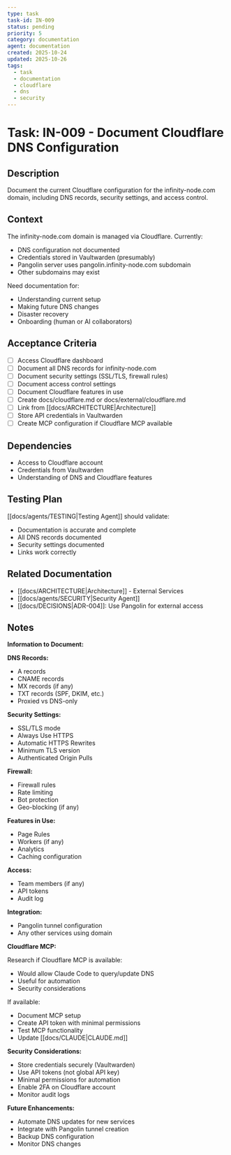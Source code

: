 ```yaml
---
type: task
task-id: IN-009
status: pending
priority: 5
category: documentation
agent: documentation
created: 2025-10-24
updated: 2025-10-26
tags:
  - task
  - documentation
  - cloudflare
  - dns
  - security
---
```


# Task: IN-009 - Document Cloudflare DNS Configuration

## Description

Document the current Cloudflare configuration for the infinity-node.com domain, including DNS records, security settings, and access control.

## Context

The infinity-node.com domain is managed via Cloudflare. Currently:
- DNS configuration not documented
- Credentials stored in Vaultwarden (presumably)
- Pangolin server uses pangolin.infinity-node.com subdomain
- Other subdomains may exist

Need documentation for:
- Understanding current setup
- Making future DNS changes
- Disaster recovery
- Onboarding (human or AI collaborators)

## Acceptance Criteria

- [ ] Access Cloudflare dashboard
- [ ] Document all DNS records for infinity-node.com
- [ ] Document security settings (SSL/TLS, firewall rules)
- [ ] Document access control settings
- [ ] Document Cloudflare features in use
- [ ] Create docs/cloudflare.md or docs/external/cloudflare.md
- [ ] Link from [[docs/ARCHITECTURE|Architecture]]
- [ ] Store API credentials in Vaultwarden
- [ ] Create MCP configuration if Cloudflare MCP available

## Dependencies

- Access to Cloudflare account
- Credentials from Vaultwarden
- Understanding of DNS and Cloudflare features

## Testing Plan

[[docs/agents/TESTING|Testing Agent]] should validate:
- Documentation is accurate and complete
- All DNS records documented
- Security settings documented
- Links work correctly

## Related Documentation

- [[docs/ARCHITECTURE|Architecture]] - External Services
- [[docs/agents/SECURITY|Security Agent]]
- [[docs/DECISIONS|ADR-004]]: Use Pangolin for external access

## Notes

**Information to Document:**

**DNS Records:**
- A records
- CNAME records
- MX records (if any)
- TXT records (SPF, DKIM, etc.)
- Proxied vs DNS-only

**Security Settings:**
- SSL/TLS mode
- Always Use HTTPS
- Automatic HTTPS Rewrites
- Minimum TLS version
- Authenticated Origin Pulls

**Firewall:**
- Firewall rules
- Rate limiting
- Bot protection
- Geo-blocking (if any)

**Features in Use:**
- Page Rules
- Workers (if any)
- Analytics
- Caching configuration

**Access:**
- Team members (if any)
- API tokens
- Audit log

**Integration:**
- Pangolin tunnel configuration
- Any other services using domain

**Cloudflare MCP:**

Research if Cloudflare MCP is available:
- Would allow Claude Code to query/update DNS
- Useful for automation
- Security considerations

If available:
- Document MCP setup
- Create API token with minimal permissions
- Test MCP functionality
- Update [[docs/CLAUDE|CLAUDE.md]]

**Security Considerations:**

- Store credentials securely (Vaultwarden)
- Use API tokens (not global API key)
- Minimal permissions for automation
- Enable 2FA on Cloudflare account
- Monitor audit logs

**Future Enhancements:**

- Automate DNS updates for new services
- Integrate with Pangolin tunnel creation
- Backup DNS configuration
- Monitor DNS changes
